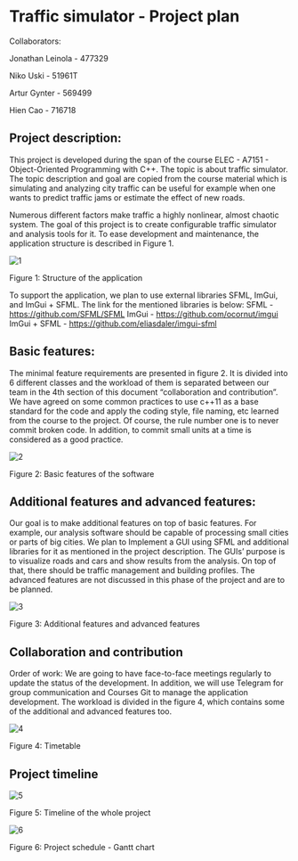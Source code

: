 
# Traffic simulator - Project plan #

Collaborators:

Jonathan Leinola - 477329

Niko Uski - 51961T

Artur Gynter - 569499

Hien Cao - 716718



## Project description: ##

This project is developed during the span of the course ELEC - A7151 - Object-Oriented Programming with C++. The topic is about traffic simulator. The topic description and goal are copied from the course material which is simulating and analyzing city traffic can be useful for example when one wants to predict traffic jams or estimate the effect of new roads. 

Numerous different factors make traffic a highly nonlinear, almost chaotic system. The goal of this project is to create configurable traffic simulator and analysis tools for it. To ease development and maintenance, the application structure is described in Figure 1.

![1](projectStructure.png)

Figure 1: Structure of the application




To support the application, we plan to use external libraries SFML, ImGui, and ImGui + SFML. The link for the mentioned libraries is below:
SFML - https://github.com/SFML/SFML
ImGui - https://github.com/ocornut/imgui
ImGui + SFML - https://github.com/eliasdaler/imgui-sfml


## Basic features: ##

The minimal feature requirements are presented in figure 2. It is divided into 6 different classes and the workload of them is separated between our team in the 4th section of this document “collaboration and contribution”. We have agreed on some common practices to use c++11 as a base standard for the code and apply the coding style, file naming, etc learned from the course to the project. Of course, the rule number one is to never commit broken code. In addition, to commit small units at a time is considered as a good practice.

![2](basicFeatures.png)

Figure 2: Basic features of the software




## Additional features and advanced features: ##

Our goal is to make additional features on top of basic features. For example, our analysis software should be capable of processing small cities or parts of big cities. We plan to Implement a GUI using SFML and additional libraries for it as mentioned in the project description. The GUIs’ purpose is to visualize roads and cars and show results from the analysis. On top of that, there should be traffic management and building profiles. The advanced features are not discussed in this phase of the project and are to be planned.

![3](adfeatures.png)

Figure 3: Additional features and advanced features




## Collaboration and contribution ##

Order of work:
We are going to have face-to-face meetings regularly to update the status of the development. In addition, we will use Telegram for group communication and Courses Git to manage the application development. The workload is divided in the figure 4, which contains some of the additional and advanced features too.

![4](chart1.png)

Figure 4: Timetable




## Project timeline ##

![5](projectTimeline.png)

Figure 5: Timeline of the whole project

![6](timeTable.jpg)

Figure 6: Project schedule - Gantt chart


